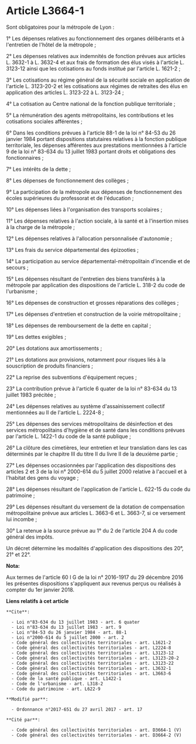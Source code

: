 # Article L3664-1

Sont obligatoires pour la métropole de Lyon :

1° Les dépenses relatives au fonctionnement des organes délibérants et à l'entretien de l'hôtel de la métropole ;

2° Les dépenses relatives aux indemnités de fonction prévues aux articles L. 3632-1 à L. 3632-4 et aux frais de formation des
élus visés à l'article L. 3123-12 ainsi que les cotisations au fonds institué par l'article L. 1621-2 ;

3° Les cotisations au régime général de la sécurité sociale en application de l'article L. 3123-20-2 et les cotisations aux
régimes de retraites des élus en application des articles L. 3123-22 à L. 3123-24 ;

4° La cotisation au Centre national de la fonction publique territoriale ;

5° La rémunération des agents métropolitains, les contributions et les cotisations sociales afférentes ;

6° Dans les conditions prévues à l'article 88-1 de la loi n° 84-53 du 26 janvier 1984 portant dispositions statutaires
relatives à la fonction publique territoriale, les dépenses afférentes aux prestations mentionnées à l'article 9 de la loi n°
83-634 du 13 juillet 1983 portant droits et obligations des fonctionnaires ;

7° Les intérêts de la dette ;

8° Les dépenses de fonctionnement des collèges ;

9° La participation de la métropole aux dépenses de fonctionnement des écoles supérieures du professorat et de l'éducation ;

10° Les dépenses liées à l'organisation des transports scolaires ;

11° Les dépenses relatives à l'action sociale, à la santé et à l'insertion mises à la charge de la métropole ;

12° Les dépenses relatives à l'allocation personnalisée d'autonomie ;

13° Les frais du service départemental des épizooties ;

14° La participation au service départemental-métropolitain d'incendie et de secours ;

15° Les dépenses résultant de l'entretien des biens transférés à la métropole par application des dispositions de l'article
L. 318-2 du code de l'urbanisme ;

16° Les dépenses de construction et grosses réparations des collèges ;

17° Les dépenses d'entretien et construction de la voirie métropolitaine ;

18° Les dépenses de remboursement de la dette en capital ;

19° Les dettes exigibles ;

20° Les dotations aux amortissements ;

21° Les dotations aux provisions, notamment pour risques liés à la souscription de produits financiers ;

22° La reprise des subventions d'équipement reçues ;

23° La contribution prévue à l'article 6 quater de la loi n° 83-634 du 13 juillet 1983 précitée ;

24° Les dépenses relatives au système d'assainissement collectif mentionnées au II de l'article L. 2224-8 ;

25° Les dépenses des services métropolitains de désinfection et des services métropolitains d'hygiène et de santé dans les
conditions prévues par l'article L. 1422-1 du code de la santé publique ;

26° La clôture des cimetières, leur entretien et leur translation dans les cas déterminés par le chapitre III du titre II du
livre II de la deuxième partie ;

27° Les dépenses occasionnées par l'application des dispositions des articles 2 et 3 de la loi n° 2000-614 du 5 juillet 2000
relative à l'accueil et à l'habitat des gens du voyage ;

28° Les dépenses résultant de l'application de l'article L. 622-15 du code du patrimoine ;

29° Les dépenses résultant du versement de la dotation de compensation métropolitaine prévue aux articles L. 3663-6 et L.
3663-7, si ce versement lui incombe ;

30° La retenue à la source prévue au 1° du 2 de l'article 204 A du code général des impôts.

Un décret détermine les modalités d'application des dispositions des 20°, 21° et 22°.

**Nota:**

Aux termes de l'article 60 I G de la loi n° 2016-1917 du 29 décembre 2016 les présentes dispositions s'appliquent aux revenus
perçus ou réalisés à compter du 1er janvier 2018.

**Liens relatifs à cet article**

	**Cite**:

	  - Loi n°83-634 du 13 juillet 1983 - art. 6 quater
	  - Loi n°83-634 du 13 juillet 1983 - art. 9
	  - Loi n°84-53 du 26 janvier 1984 - art. 88-1
	  - Loi n°2000-614 du 5 juillet 2000 - art. 2
	  - Code général des collectivités territoriales - art. L1621-2
	  - Code général des collectivités territoriales - art. L2224-8
	  - Code général des collectivités territoriales - art. L3123-12
	  - Code général des collectivités territoriales - art. L3123-20-2
	  - Code général des collectivités territoriales - art. L3123-22
	  - Code général des collectivités territoriales - art. L3632-1
	  - Code général des collectivités territoriales - art. L3663-6
	  - Code de la santé publique - art. L1422-1
	  - Code de l'urbanisme - art. L318-2
	  - Code du patrimoine - art. L622-9

	**Modifié par**:

	  - Ordonnance n°2017-651 du 27 avril 2017 - art. 17

	**Cité par**:

	  - Code général des collectivités territoriales - art. D3664-1 (V)
	  - Code général des collectivités territoriales - art. D3664-2 (V)
